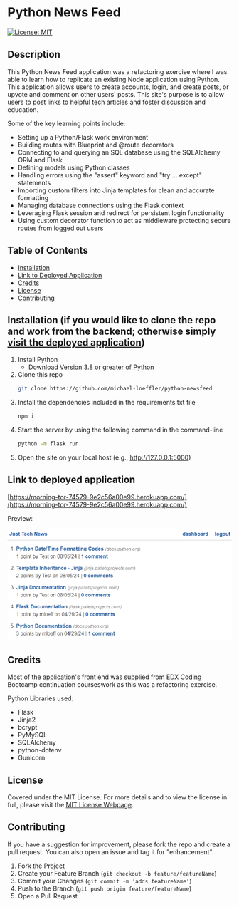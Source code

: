 # Python News Feed
[![License: MIT](https://img.shields.io/badge/License-MIT-yellow.svg)](https://opensource.org/licenses/MIT)

## Description

This Python News Feed application was a refactoring exercise where I was able to learn how to replicate an existing Node application using Python. This application allows users to create accounts, login, and create posts, or upvote and comment on other users' posts. This site's purpose is to allow users to post links to helpful tech articles and foster discussion and education.

Some of the key learning points include:

* Setting up a Python/Flask work environment
* Building routes with Blueprint and @route decorators
* Connecting to and querying an SQL database using the SQLAlchemy ORM and Flask
* Defining models using Python classes
* Handling errors using the "assert" keyword and "try ... except" statements
* Importing custom filters into Jinja templates for clean and accurate formatting
* Managing database connections using the Flask context
* Leveraging Flask session and redirect for persistent login functionality
* Using custom decorator function to act as middleware protecting secure routes from logged out users

## Table of Contents
        
- [Installation](#installation-if-you-would-like-to-clone-the-repo-and-work-from-the-backend-otherwise-simply-visit-the-deployed-application)
- [Link to Deployed Application](#link-to-deployed-application)
- [Credits](#credits)
- [License](#license)
- [Contributing](#contributing)
 
## Installation (if you would like to clone the repo and work from the backend; otherwise simply [visit the deployed application](https://morning-tor-74579-9e2c56a00e99.herokuapp.com/)) 
1. Install Python
    - [Download Version 3.8 or greater of Python](https://www.python.org/downloads/)
2. Clone this repo
   ```sh
   git clone https://github.com/michael-loeffler/python-newsfeed
   ```
3. Install the dependencies included in the requirements.txt file
   ```sh
   npm i
   ```
4. Start the server by using the following command in the command-line
   ```sh
   python -m flask run
   ```
5. Open the site on your local host (e.g., http://127.0.0.1:5000)

## Link to deployed application
[https://morning-tor-74579-9e2c56a00e99.herokuapp.com/](https://morning-tor-74579-9e2c56a00e99.herokuapp.com/)

Preview: 

![](Preview%20-%20Python%20News%20Feed.png)

## Credits
Most of the application's front end was supplied from EDX Coding Bootcamp continuation courseswork as this was a refactoring exercise.

Python Libraries used:
  - Flask
  - Jinja2
  - bcrypt
  - PyMySQL
  - SQLAlchemy
  - python-dotenv
  - Gunicorn

## License
    
Covered under the MIT License. For more details and to view the license in full, please visit the [MIT License Webpage](https://choosealicense.com/licenses/mit/).

## Contributing
    
If you have a suggestion for improvement, please fork the repo and create a pull request. You can also open an issue and tag it for "enhancement".
1. Fork the Project
2. Create your Feature Branch (`git checkout -b feature/featureName`)
3. Commit your Changes (`git commit -m 'adds featureName'`)
4. Push to the Branch (`git push origin feature/featureName`)
5. Open a Pull Request
